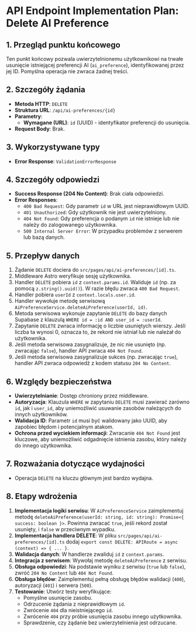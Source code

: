 # API Endpoint Implementation Plan: Delete AI Preference

## 1. Przegląd punktu końcowego

Ten punkt końcowy pozwala uwierzytelnionemu użytkownikowi na trwałe usunięcie istniejącej preferencji AI (`ai_preference`), identyfikowanej przez jej ID. Pomyślna operacja nie zwraca żadnej treści.

## 2. Szczegóły żądania

- **Metoda HTTP**: `DELETE`
- **Struktura URL**: `/api/ai-preferences/{id}`
- **Parametry**:
  - **Wymagane (URL)**: `id` (UUID) - identyfikator preferencji do usunięcia.
- **Request Body**: Brak.

## 3. Wykorzystywane typy

- **Error Response**: `ValidationErrorResponse`

## 4. Szczegóły odpowiedzi

- **Success Response (204 No Content)**: Brak ciała odpowiedzi.
- **Error Responses**:
  - `400 Bad Request`: Gdy parametr `id` w URL jest nieprawidłowym UUID.
  - `401 Unauthorized`: Gdy użytkownik nie jest uwierzytelniony.
  - `404 Not Found`: Gdy preferencja o podanym `id` nie istnieje lub nie należy do zalogowanego użytkownika.
  - `500 Internal Server Error`: W przypadku problemów z serwerem lub bazą danych.

## 5. Przepływ danych

1.  Żądanie `DELETE` dociera do `src/pages/api/ai-preferences/[id].ts`.
2.  Middleware Astro weryfikuje sesję użytkownika.
3.  Handler `DELETE` pobiera `id` z `context.params.id`. Waliduje `id` (np. za pomocą `z.string().uuid()`). W razie błędu zwraca `400 Bad Request`.
4.  Handler pobiera `userId` z `context.locals.user.id`.
5.  Handler wywołuje metodę serwisową `AiPreferenceService.deleteAiPreference(userId, id)`.
6.  Metoda serwisowa wykonuje zapytanie `DELETE` do bazy danych Supabase z klauzulą `WHERE id = :id AND user_id = :userId`.
7.  Zapytanie `DELETE` zwraca informację o liczbie usuniętych wierszy. Jeśli liczba ta wynosi 0, oznacza to, że rekord nie istniał lub nie należał do użytkownika.
8.  Jeśli metoda serwisowa zasygnalizuje, że nic nie usunięto (np. zwracając `false`), handler API zwraca `404 Not Found`.
9.  Jeśli metoda serwisowa zasygnalizuje sukces (np. zwracając `true`), handler API zwraca odpowiedź z kodem statusu `204 No Content`.

## 6. Względy bezpieczeństwa

- **Uwierzytelnianie**: Dostęp chroniony przez middleware.
- **Autoryzacja**: Klauzula `WHERE` w zapytaniu `DELETE` musi zawierać zarówno `id`, jak i `user_id`, aby uniemożliwić usuwanie zasobów należących do innych użytkowników.
- **Walidacja ID**: Parametr `id` musi być walidowany jako UUID, aby zapobiec błędom i potencjalnym atakom.
- **Ochrona przed wyciekiem informacji**: Zwracanie `404 Not Found` jest kluczowe, aby uniemożliwić odgadnięcie istnienia zasobu, który należy do innego użytkownika.

## 7. Rozważania dotyczące wydajności

- Operacja `DELETE` na kluczu głównym jest bardzo wydajna.

## 8. Etapy wdrożenia

1.  **Implementacja logiki serwisu**: W `AiPreferenceService` zaimplementuj metodę `deleteAiPreference(userId: string, id: string): Promise<{ success: boolean }>`. Powinna zwracać `true`, jeśli rekord został usunięty, i `false` w przeciwnym wypadku.
2.  **Implementacja handlera DELETE**: W pliku `src/pages/api/ai-preferences/[id].ts` dodaj `export const DELETE: APIRoute = async (context) => { ... }`.
3.  **Walidacja danych**: W handlerze zwaliduj `id` z `context.params`.
4.  **Integracja z serwisem**: Wywołaj metodę `deleteAiPreference` z serwisu.
5.  **Obsługa odpowiedzi**: Na podstawie wyniku z serwisu (`true` lub `false`), zwróć `204 No Content` lub `404 Not Found`.
6.  **Obsługa błędów**: Zaimplementuj pełną obsługę błędów walidacji (`400`), autoryzacji (`401`) i serwera (`500`).
7.  **Testowanie**: Utwórz testy weryfikujące:
    - Pomyślne usunięcie zasobu.
    - Odrzucenie żądania z nieprawidłowym `id`.
    - Zwrócenie `404` dla nieistniejącego `id`.
    - Zwrócenie `404` przy próbie usunięcia zasobu innego użytkownika.
    - Sprawdzenie, czy żądanie bez uwierzytelnienia jest odrzucane.
